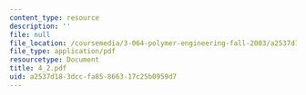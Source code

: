 ```yaml
---
content_type: resource
description: ''
file: null
file_location: /coursemedia/3-064-polymer-engineering-fall-2003/a2537d183dccfa85866317c25b0959d7_4_2.pdf
file_type: application/pdf
resourcetype: Document
title: 4_2.pdf
uid: a2537d18-3dcc-fa85-8663-17c25b0959d7
---
```


